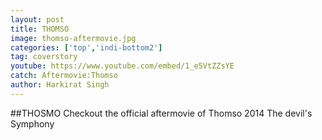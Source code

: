 ```yaml
---
layout: post
title: THOMSO
image: thomso-aftermovie.jpg
categories: ['top','indi-bottom2']
tag: coverstory
youtube: https://www.youtube.com/embed/1_e5VtZZsYE
catch: Aftermovie:Thomso
author: Harkirat Singh
---
```

##THOSMO
Checkout the official aftermovie of Thomso 2014
The devil's Symphony
